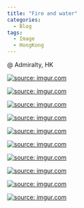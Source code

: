 ```yaml
---
title: "Fire and water"
categories:
  - Blog
tags:
  - Image
  - HongKong
---
```


@ Admiralty, HK

<a href="https://imgur.com/9du2EnP"><img src="https://i.imgur.com/9du2EnP.jpg" title="source: imgur.com" /></a>

<a href="https://imgur.com/hNVGfA0"><img src="https://i.imgur.com/hNVGfA0.jpg" title="source: imgur.com" /></a>

<a href="https://imgur.com/9vSpiK6"><img src="https://i.imgur.com/9vSpiK6.jpg" title="source: imgur.com" /></a>

<a href="https://imgur.com/yC945kP"><img src="https://i.imgur.com/yC945kP.jpg" title="source: imgur.com" /></a>

<a href="https://imgur.com/mspIYoI"><img src="https://i.imgur.com/mspIYoI.jpg" title="source: imgur.com" /></a>

<a href="https://imgur.com/sq5kWAK"><img src="https://i.imgur.com/sq5kWAK.jpg" title="source: imgur.com" /></a>

<a href="https://imgur.com/7vGqMb4"><img src="https://i.imgur.com/7vGqMb4.jpg" title="source: imgur.com" /></a>

<a href="https://imgur.com/uuBNPxY"><img src="https://i.imgur.com/uuBNPxY.jpg" title="source: imgur.com" /></a>

<a href="https://imgur.com/4OGfv3V"><img src="https://i.imgur.com/4OGfv3V.jpg" title="source: imgur.com" /></a>

<a href="https://imgur.com/YrozTod"><img src="https://i.imgur.com/YrozTod.jpg" title="source: imgur.com" /></a>

<script src="https://utteranc.es/client.js"
        repo="serendipityinlife/serendipityinlife.github.io"
        issue-term="pathname"
        theme="github-light"
        crossorigin="anonymous"
        async>
</script>
